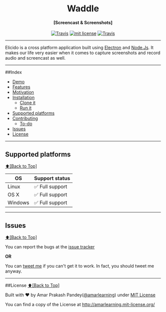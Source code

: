 <h1 align="center" font-size="50px">Waddle</h1>
<h4 align="center">[Screencast & Screenshots]</h4>

<p align="center">
<a href="https://travis-ci.com/amarlearning/elecido"><img src="https://travis-ci.com/amarlearning/Elecido.svg?token=FhxpAG7TK2kc9cTmNv5p&branch=master" alt="Travis"></a>
<a href="http://amarlearning.mit-license.org/"><img src="https://img.shields.io/pypi/l/pyzipcode-cli.svg" alt="mit license"></a>
<a href="https://github.com/amarlearning/elecido/issues">
<img src="https://camo.githubusercontent.com/926d8ca67df15de5bd1abac234c0603d94f66c00/68747470733a2f2f696d672e736869656c64732e696f2f62616467652f636f6e747269627574696f6e732d77656c636f6d652d627269676874677265656e2e7376673f7374796c653d666c6174" alt="Travis"></a>
</p>

***
<p>
	Elicido is a cross platform application built using <a href="https://electron.atom.io">Electron</a> and <a href="https://nodejs.org">Node.Js</a>. It makes our life very easier when it comes to capture screenshots and record audio and screencast as well.
</p>

***
##Index
- [Demo](#demo)
- [Features](#features)
- [Motivation](#features)
- [Installation](#installation)
  - [Clone it](#clone-it)
  - [Run it](#run-it)
- [Supported platforms](#supported-platforms)
- [Contributing](#contributing)
  - [To-do](#to-do)
- [Issues](#issues)
- [License](#license)

***

## Supported platforms
[:arrow_up:\[Back to Top\]](https://github.com/amarlearning/Elecido#Elecido)

| OS | Support status |
| --- | --- |
| Linux | :white_check_mark: Full support |
| OS X | :white_check_mark: Full support  |
| Windows | :white_check_mark: Full support |
***

## Issues
[:arrow_up:\[Back to Top\]](https://github.com/amarlearning/Elecido#Elecido)

You can report the bugs at the [issue tracker](https://github.com/amarlearning/Elecido/issues)

**OR**

You can [tweet me](https://twitter.com/amarpandey007) if you can't get it to work. In fact, you should tweet me anyway.

***

##License
[:arrow_up:\[Back to Top\]](https://github.com/amarlearning/Elecido#Elecido)

Built with ♥ by Amar Prakash Pandey([@amarlearning](http://github.com/amarlearning)) under [MIT License](http://amarlearning.mit-license.org/) 

You can find a copy of the License at http://amarlearning.mit-license.org/
